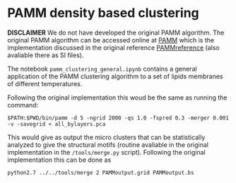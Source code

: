# PAMM density based clustering

**DISCLAIMER**
We do not have developed the original PAMM algorithm.
The original PAMM algorithm can be accessed online at [PAMM](https://github.com/cosmo-epfl/pamm) which is the implementation discussed in the original reference [PAMMreference](https://pubs.acs.org/doi/10.1021/acs.jctc.7b00993) (also avaliable there as SI files).

The notebook `pamm_clustering_general.ipynb` contains a general application of the PAMM clustering algorithm to a set of lipids membranes of different temperatures.

Following the original implementation this woud be the same as running the command:

`$PATH:$PWD/bin/pamm -d 5 -ngrid 2000 -qs 1.0 -fspred 0.3 -merger 0.001 -v -savegrid < all_bylayers.pca`

This would give as output the micro clusters that can be statistically analyzed to give the structural motifs (routine avaliable in the original implementation in the `/tools/merge.py` script).
Following the original implementation this can be done as

`python2.7 ../../tools/merge 2 PAMMoutput.grid PAMMoutput.bs`